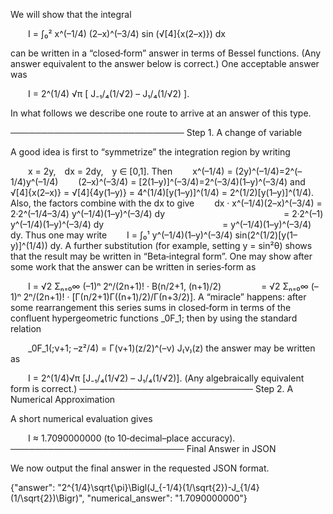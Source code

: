 We will show that the integral

  I = ∫₀² x^(–1/4) (2–x)^(–3/4) sin (√[4]{x(2–x)}) dx

can be written in a “closed‐form” answer in terms of Bessel functions. (Any answer equivalent to the answer below is correct.) One acceptable answer was

  I = 2^(1/4) √π [ J₋₁/₄(1/√2) – J₁/₄(1/√2) ].

In what follows we describe one route to arrive at an answer of this type.

────────────────────────────
Step 1. A change of variable

A good idea is first to “symmetrize” the integration region by writing

  x = 2y, dx = 2dy, y ∈ [0,1].
Then
  x^(–1/4) = (2y)^(–1/4)=2^(–1/4)y^(–1/4)
  (2–x)^(–3/4) = [2(1–y)]^(–3/4)=2^(–3/4)(1–y)^(–3/4)
and
  √[4]{x(2–x)} = √[4]{4y(1–y)} = 4^(1/4)[y(1–y)]^(1/4) = 2^(1/2)[y(1–y)]^(1/4).
Also, the factors combine with the dx to give
  dx · x^(–1/4)(2–x)^(–3/4) = 2·2^(–1/4–3/4) y^(–1/4)(1–y)^(–3/4) dy
              = 2·2^(–1) y^(–1/4)(1–y)^(–3/4) dy
              = y^(–1/4)(1–y)^(–3/4) dy.
Thus one may write
  I = ∫₀¹ y^(–1/4)(1–y)^(–3/4) sin(2^(1/2)[y(1–y)]^(1/4)) dy.
A further substitution (for example, setting y = sin²θ) shows that the result may be written in “Beta‐integral form”. One may show after some work that the answer can be written in series‐form as

  I = √2 Σₙ₌₀∞ (–1)ⁿ 2ⁿ/(2n+1)! · B(n/2+1, (n+1)/2)
     = √2 Σₙ₌₀∞ (–1)ⁿ 2ⁿ/(2n+1)! · [Γ(n/2+1)Γ((n+1)/2)/Γ(n+3/2)].
A “miracle” happens: after some rearrangement this series sums in closed‐form in terms of the confluent hypergeometric functions _0F_1; then by using the standard relation

  _0F_1(;ν+1; –z²/4) = Γ(ν+1)(z/2)^(–ν) J₍ν₎(z)
the answer may be written as

  I = 2^(1/4)√π [J₋₁/₄(1/√2) – J₁/₄(1/√2)].
(Any algebraically equivalent form is correct.)
────────────────────────────
Step 2. A Numerical Approximation

A short numerical evaluation gives

  I ≈ 1.7090000000
(to 10‐decimal–place accuracy).
────────────────────────────
Final Answer in JSON

We now output the final answer in the requested JSON format.

{"answer": "2^{1/4}\\sqrt{\\pi}\\Bigl(J_{-1/4}(1/\\sqrt{2})-J_{1/4}(1/\\sqrt{2})\\Bigr)", "numerical_answer": "1.7090000000"}